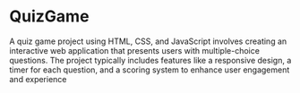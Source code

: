 # QuizGame
A quiz game project using HTML, CSS, and JavaScript involves creating an interactive web application that presents users with multiple-choice questions. The project typically includes features like a responsive design, a timer for each question, and a scoring system to enhance user engagement and experience
